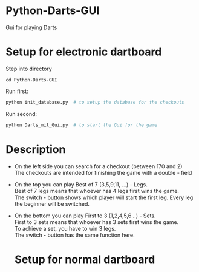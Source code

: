 # Python-Darts-GUI
Gui for playing Darts

# Setup for electronic dartboard
Step into directory 
```
cd Python-Darts-GUI
```

Run first:

```bash
python init_database.py  # to setup the database for the checkouts
```

Run second:
```bash
python Darts_mit_Gui.py  # to start the Gui for the game 
```

# Description
- On the left side you can search for a checkout (between 170 and 2) \
  The checkouts are intended for finishing the game with a double - field 

- On the top you can play Best of 7 (3,5,9,11, ...) - Legs. \
  Best of 7 legs means that whoever has 4 legs first wins the game. \
  The switch - button shows which player will start the first leg. Every leg the beginner will be switched. 

- On the bottom you can play First to 3 (1,2,4,5,6 ..) - Sets. \
  First to 3 sets means that whoever has 3 sets first wins the game. \
  To achieve a set, you have to win 3 legs. \
  The switch - button has the same function here. 
  
  # Setup for normal dartboard

